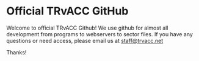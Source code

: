 # Official TRvACC GitHub

Welcome to official TRvACC Github! We use github for almost all development from programs to webservers to sector files. If you have any questions or need access, please email us at staff@trvacc.net

Thanks!
